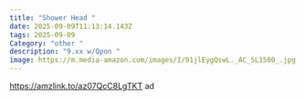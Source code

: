 ```yaml
---
title: "Shower Head "
date: 2025-09-09T11:13:14.143Z
tags: 2025-09-09
Category: "other "
description: "9.xx w/Qpon "
image: https://m.media-amazon.com/images/I/91jlEygQswL._AC_SL1500_.jpg
---
```

https://amzlink.to/az07QcC8LgTKT  ad